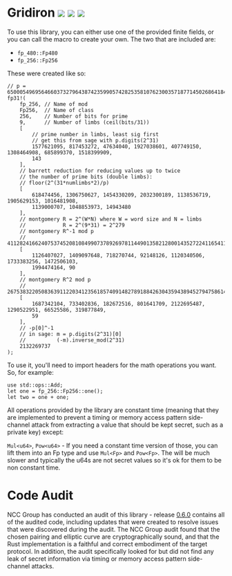 Gridiron [![](https://img.shields.io/crates/v/gridiron.svg)](https://crates.io/crates/gridiron) [![](https://docs.rs/gridiron/badge.svg)](https://docs.rs/gridiron) [![](https://travis-ci.com/IronCoreLabs/gridiron.svg?branch=master)](https://travis-ci.com/IronCoreLabs/gridiron?branch=master)
====================

To use this library, you can either use one of the provided finite fields, or you can call the macro to create your own. The two that are included are:

* `fp_480::Fp480`
* `fp_256::Fp256`

These were created like so:

    // p = 65000549695646603732796438742359905742825358107623003571877145026864184071783
    fp31!(
        fp_256, // Name of mod
        Fp256,  // Name of class
        256,    // Number of bits for prime
        9,      // Number of limbs (ceil(bits/31))
        [
            // prime number in limbs, least sig first
            // get this from sage with p.digits(2^31)
            1577621095, 817453272, 47634040, 1927038601, 407749150, 1308464908, 685899370, 1518399909,
            143
        ],
        // barrett reduction for reducing values up to twice
        // the number of prime bits (double limbs):
        // floor(2^(31*numlimbs*2)/p)
        [
            618474456, 1306750627, 1454330209, 2032300189, 1138536719, 1905629153, 1016481908,
            1139000707, 1048853973, 14943480
        ],
        // montgomery R = 2^(W*N) where W = word size and N = limbs
        //            R = 2^(9*31) = 2^279
        // montgomery R^-1 mod p
        // 41128241662407537452081084990737892697811449013582128001435272241165411523443
        [
            1126407027, 1409097648, 718270744, 92148126, 1120340506, 1733383256, 1472506103,
            1994474164, 90
        ],
        // montgomery R^2 mod p
        // 26753832205083639112203412356185740914827891884263043594389452794758614404120
        [
            1687342104, 733402836, 182672516, 801641709, 2122695487, 1290522951, 66525586, 319877849,
            59
        ],
        // -p[0]^-1
        // in sage: m = p.digits(2^31)[0]
        //          (-m).inverse_mod(2^31)
        2132269737
    );


To use it, you'll need to import headers for the math operations you want. So, for example:

    use std::ops::Add;
    let one = fp_256::Fp256::one();
    let two = one + one;

All operations provided by the library are constant time (meaning that they are implemented to prevent a timing or memory access pattern side-channel attack from extracting a value that should be kept secret, such as a private key) except:

`Mul<u64>`, `Pow<u64>` - If you need a constant time version of those, you can lift them into an Fp type and use `Mul<Fp>` and `Pow<Fp>`. 
The will be much slower and typically the u64s are not secret values so it's ok for them to be non constant time.

# Code Audit

NCC Group has conducted an audit of this library - release [0.6.0](https://github.com/IronCoreLabs/gridiron/releases/tag/0.6.0) contains all of the audited code, including updates that were created to resolve issues that were discovered during the audit. The NCC Group audit found that the chosen pairing and elliptic curve are cryptographically sound, and that the Rust implementation is a faithful and correct embodiment of the target protocol. In addition, the audit specifically looked for but did not find any leak of secret information via timing or memory access pattern side-channel attacks.
